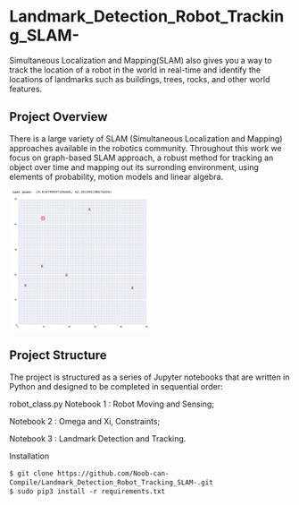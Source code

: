 # Landmark_Detection_Robot_Tracking_SLAM-
Simultaneous Localization and Mapping(SLAM) also  gives you a way to track the location of a robot in the world in real-time and identify the locations of landmarks such as buildings, trees, rocks, and other world features. 

## Project Overview
There is a large variety of SLAM (Simultaneous Localization and Mapping) approaches available in the robotics community. Throughout this work we focus on graph-based SLAM approach, a robust method for tracking an object over time and mapping out its surronding environment, using elements of probability, motion models and linear algebra.

<img src='images/robot_world.png' width=50% height=50%/>

## Project Structure
The project is structured as a series of Jupyter notebooks that are written in Python and designed to be completed in sequential order:

robot_class.py
Notebook 1 : Robot Moving and Sensing;

Notebook 2 : Omega and Xi, Constraints;

Notebook 3 : Landmark Detection and Tracking.

Installation
```
$ git clone https://github.com/Noob-can-Compile/Landmark_Detection_Robot_Tracking_SLAM-.git
$ sudo pip3 install -r requirements.txt
```
